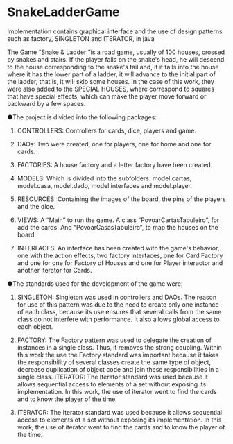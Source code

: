 # SnakeLadderGame
Implementation contains graphical interface and the use of design patterns such as factory, SINGLETON and ITERATOR, in java

The Game “Snake & Ladder ”is a road game, usually of 100 houses,
crossed by snakes and stairs. If the player falls on the snake's head, he will descend
to the house corresponding to the snake's tail and, if it falls into the house where it has the lower part
of a ladder, it will advance to the initial part of the ladder, that is, it will skip some houses.
In the case of this work, they were also added to the SPECIAL HOUSES, where
correspond to squares that have special effects, which can make the player
move forward or backward by a few spaces.

●The project is divided into the following packages:

1. CONTROLLERS: Controllers for cards, dice, players and
game.

2. DAOs: Two were created, one for players, one for home and one for cards.

3. FACTORIES: A house factory and a letter factory have been created.

4. MODELS: Which is divided into the subfolders: model.cartas, model.casa, model.dado,
model.interfaces and model.player.

5. RESOURCES: Containing the images of the board, the pins of the players and the dice.

6. VIEWS: A “Main” to run the game. A class “PovoarCartasTabuleiro”, for
add the cards. And “PovoarCasasTabuleiro”, to map the houses on the board.

7. INTERFACES: An interface has been created with the game's behavior, one with the
action effects, two factory interfaces, one for Card Factory and one for
one for Factory of Houses and one for Player interactor and another iterator for
Cards.

●The standards used for the development of the game were:
1. SINGLETON: Singleton was used in controllers and DAOs. The reason for
use of this pattern was due to the need to create only one instance of each
class, because its use ensures that several calls from the same class do not
interfere with performance. It also allows global access to each object.

2. FACTORY: The Factory pattern was used to delegate the creation of instances in
a single class. Thus, it removes the strong coupling. Within this work the use
the Factory standard was important because it takes the responsibility of several classes
create the same type of object, decrease duplication of object code and join
these responsibilities in a single class. ITERATOR: The Iterator standard was used because it allows sequential access to
elements of a set without exposing its implementation. In this work, the use of
iterator went to find the cards and to know the player of the time.

3. ITERATOR: The Iterator standard was used because it allows sequential access to
elements of a set without exposing its implementation. In this work, the use of
iterator went to find the cards and to know the player of the time.
